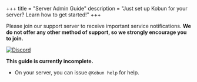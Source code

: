 +++
title = "Server Admin Guide"
description = "Just set up Kobun for your server? Learn how to get started!"
+++

Please join our support server to receive important service notifications. **We do not offer any other method of support, so we strongly encourage you to join.**

[![Discord](https://discordapp.com/api/guilds/323659543622057984/embed.png?style=banner3)](https://discord.gg/MNqc3f8)

**This guide is currently incomplete.**

  * On your server, you can issue `@Kobun help` for help.
